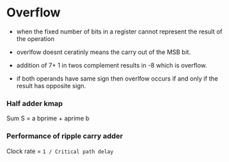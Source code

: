 # Overflow
- when the fixed number of bits in a register cannot represent the result of the operation
- overlfow doesnt ceratinly means the carry out of the MSB bit.

- addition of 7+ 1 in twos complement results in -8 which is overflow.

- if both operands have same sign then overlfow occurs if and only if the result has opposite sign.

### Half adder kmap

Sum  S = a bprime + aprime b

### Performance of ripple carry adder

Clock rate = `1 / Critical path delay`